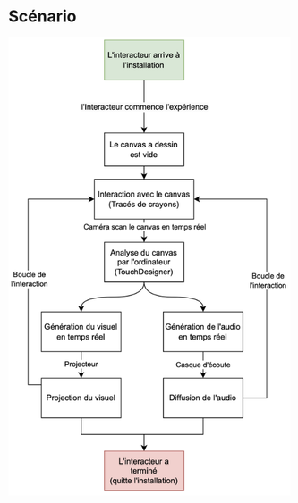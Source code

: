 # Scénario

<!-- Ici mettre tous les documents et références concernant la scéanrisation de l'expérience   -->

![](../../medias/images/scenario/scenario_interactif.png)


<!-- 
* Tous les verbes disponibles à vos interacteurs

* Tous les objets sur lesquels chaque verbe peut agir et comment ils le font

* Actions émergentes que vous aimeriez que vos interacteurs effectuent

* Toutes les façons que les interacteurs peuvent faire progresser l’expérience
-->

<!-- 

## Références


### Théorie (À supprimer quand section terminée)
* [Scénario Interactif](https://tim-montmorency.com/582523-gestion/#/contenus/2_scenarisation/20_scenario/20_interactif/)
* [Expérience usager UX](https://tim-montmorency.com/582523-gestion/#/contenus/2_scenarisation/20_scenario/40_ux/)

-->